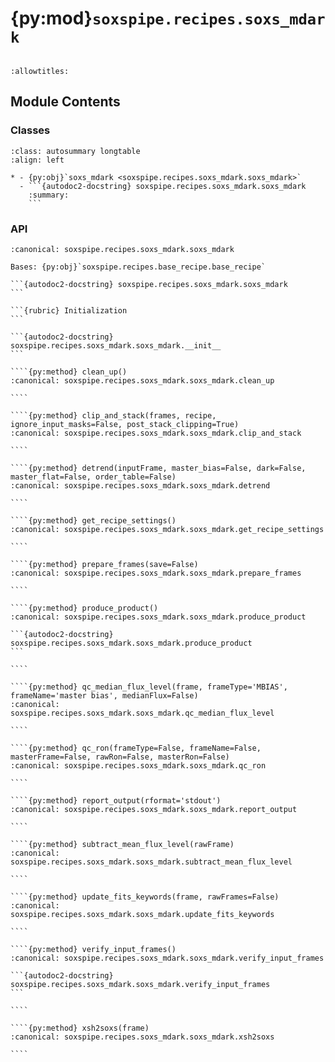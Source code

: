 # {py:mod}`soxspipe.recipes.soxs_mdark`

```{py:module} soxspipe.recipes.soxs_mdark
```

```{autodoc2-docstring} soxspipe.recipes.soxs_mdark
:allowtitles:
```

## Module Contents

### Classes

````{list-table}
:class: autosummary longtable
:align: left

* - {py:obj}`soxs_mdark <soxspipe.recipes.soxs_mdark.soxs_mdark>`
  - ```{autodoc2-docstring} soxspipe.recipes.soxs_mdark.soxs_mdark
    :summary:
    ```
````

### API

`````{py:class} soxs_mdark(log, settings=False, inputFrames=[], verbose=False, overwrite=False, command=False)
:canonical: soxspipe.recipes.soxs_mdark.soxs_mdark

Bases: {py:obj}`soxspipe.recipes.base_recipe.base_recipe`

```{autodoc2-docstring} soxspipe.recipes.soxs_mdark.soxs_mdark
```

```{rubric} Initialization
```

```{autodoc2-docstring} soxspipe.recipes.soxs_mdark.soxs_mdark.__init__
```

````{py:method} clean_up()
:canonical: soxspipe.recipes.soxs_mdark.soxs_mdark.clean_up

````

````{py:method} clip_and_stack(frames, recipe, ignore_input_masks=False, post_stack_clipping=True)
:canonical: soxspipe.recipes.soxs_mdark.soxs_mdark.clip_and_stack

````

````{py:method} detrend(inputFrame, master_bias=False, dark=False, master_flat=False, order_table=False)
:canonical: soxspipe.recipes.soxs_mdark.soxs_mdark.detrend

````

````{py:method} get_recipe_settings()
:canonical: soxspipe.recipes.soxs_mdark.soxs_mdark.get_recipe_settings

````

````{py:method} prepare_frames(save=False)
:canonical: soxspipe.recipes.soxs_mdark.soxs_mdark.prepare_frames

````

````{py:method} produce_product()
:canonical: soxspipe.recipes.soxs_mdark.soxs_mdark.produce_product

```{autodoc2-docstring} soxspipe.recipes.soxs_mdark.soxs_mdark.produce_product
```

````

````{py:method} qc_median_flux_level(frame, frameType='MBIAS', frameName='master bias', medianFlux=False)
:canonical: soxspipe.recipes.soxs_mdark.soxs_mdark.qc_median_flux_level

````

````{py:method} qc_ron(frameType=False, frameName=False, masterFrame=False, rawRon=False, masterRon=False)
:canonical: soxspipe.recipes.soxs_mdark.soxs_mdark.qc_ron

````

````{py:method} report_output(rformat='stdout')
:canonical: soxspipe.recipes.soxs_mdark.soxs_mdark.report_output

````

````{py:method} subtract_mean_flux_level(rawFrame)
:canonical: soxspipe.recipes.soxs_mdark.soxs_mdark.subtract_mean_flux_level

````

````{py:method} update_fits_keywords(frame, rawFrames=False)
:canonical: soxspipe.recipes.soxs_mdark.soxs_mdark.update_fits_keywords

````

````{py:method} verify_input_frames()
:canonical: soxspipe.recipes.soxs_mdark.soxs_mdark.verify_input_frames

```{autodoc2-docstring} soxspipe.recipes.soxs_mdark.soxs_mdark.verify_input_frames
```

````

````{py:method} xsh2soxs(frame)
:canonical: soxspipe.recipes.soxs_mdark.soxs_mdark.xsh2soxs

````

`````
